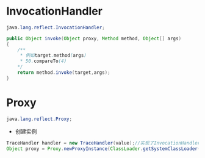 
# InvocationHandler
```java
java.lang.reflect.InvocationHandler;
```
```java
public Object invoke(Object proxy, Method method, Object[] args)
{
    /**
     * 例如target.method(args)
     * 50.compareTo(4)
    */
    return method.invoke(target,args);
} 
```


# Proxy
```java
java.lang.reflect.Proxy;
```
- 创建实例
```java
TraceHandler handler = new TraceHandler(value);//实现了InvocationHandler接口，保存了被代理value对象，描述了代理的方法处理
Object proxy = Proxy.newProxyInstance(ClassLoader.getSystemClassLoader(),new Class[]{Comparable.class},handler);//获取代理对象
```
